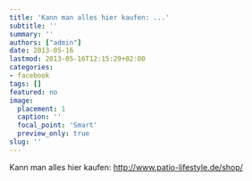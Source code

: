 ```yaml
---
title: 'Kann man alles hier kaufen: ...'
subtitle: ''
summary: ''
authors: ["admin"]
date: 2013-05-16
lastmod: 2013-05-16T12:15:29+02:00
categories:
- facebook
tags: []
featured: no
image:
  placement: 1
  caption: ''
  focal_point: 'Smart'
  preview_only: true
slug: ''
---
```

Kann man alles hier kaufen: http://www.patio-lifestyle.de/shop/

